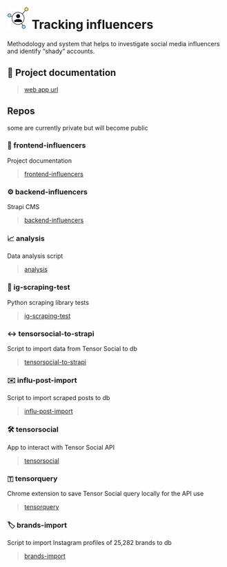 # ![LOGO](https://github.com/jaifp-tracking-influencers/assets/raw/main/img/logo-50x50.png) Tracking influencers

Methodology and system that helps to investigate social media influencers and identify “shady” accounts.

## 📃 Project documentation
> [web app url](https://tracking-influencers.com/)

## Repos
some are currently private but will become public

### 📸 frontend-influencers
Project documentation
> [frontend-influencers](https://github.com/jaifp-tracking-influencers/frontend-influencers)


### ⚙️ backend-influencers
Strapi CMS
> [backend-influencers](https://github.com/jaifp-tracking-influencers/backend-influencers)


### 📈 analysis
Data analysis script
> [analysis](https://github.com/jaifp-tracking-influencers/analysis)


### 🔎 ig-scraping-test
Python scraping library tests
> [ig-scraping-test](https://github.com/jaifp-tracking-influencers/ig-scraping-test)


### ↔️ tensorsocial-to-strapi
Script to import data from Tensor Social to db
> [tensorsocial-to-strapi](https://github.com/jaifp-tracking-influencers/tensorsocial-to-strapi)


### ✉️ influ-post-import
Script to import scraped posts to db
> [influ-post-import](https://github.com/jaifp-tracking-influencers/influ-post-import)


### 🛠️ tensorsocial
App to interact with Tensor Social API
> [tensorsocial](https://github.com/jaifp-tracking-influencers/tensorsocial)


### 🇹 tensorquery
Chrome extension to save Tensor Social query locally for the API use
> [tensorquery](https://github.com/jaifp-tracking-influencers/tensorquery)

### 🏷️ brands-import
Script to import Instagram profiles of 25,282 brands to db
> [brands-import](https://github.com/jaifp-tracking-influencers/brands-import)

